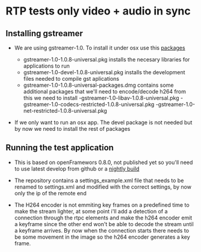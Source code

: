 # RTP tests only video + audio in sync

## Installing gstreamer

- We are using gstreamer-1.0. To install it under osx use this [packages](http://gstreamer.freedesktop.org/data/pkg/osx/1.0.8/)

    - gstreamer-1.0-1.0.8-universal.pkg           installs the necesary libraries for applications to run
    - gstreamer-1.0-devel-1.0.8-universal.pkg     installs the development files needed to compile gst aplications
    - gstreamer-1.0-1.0.8-universal-packages.dmg  contains some additional packages that we'll need to encode/decode h264 from this we need to install
        -gstreamer-1.0-libav-1.0.8-universal.pkg
        -gstreamer-1.0-codecs-restricted-1.0.8-universal.pkg
        -gstreamer-1.0-net-restricted-1.0.8-universal.pkg
        
- If we only want to run an osx app. The devel package is not needed but by now we need to install the rest of packages

## Running the test application

- This is based on openFramewors 0.8.0, not published yet so you'll need to use latest develop from github or a [nightly build](http://www.openframeworks.cc/nightlybuilds.html)

- The repository contains a settings_example.xml file that needs to be renamed to settings.xml and modified with the correct settings, by now only the ip of the remote end

- The H264 encoder is not emmiting key frames on a predefined time to make the stream lighter, at some point i'll add a detection of a connection through the rtpc elements and make the h264 encoder emit a keyframe since the other end won't be able to decode the stream until a keyframe arrives. By now when the connection starts there needs to be some movement in the image so the h264 encoder generates a key frame.

